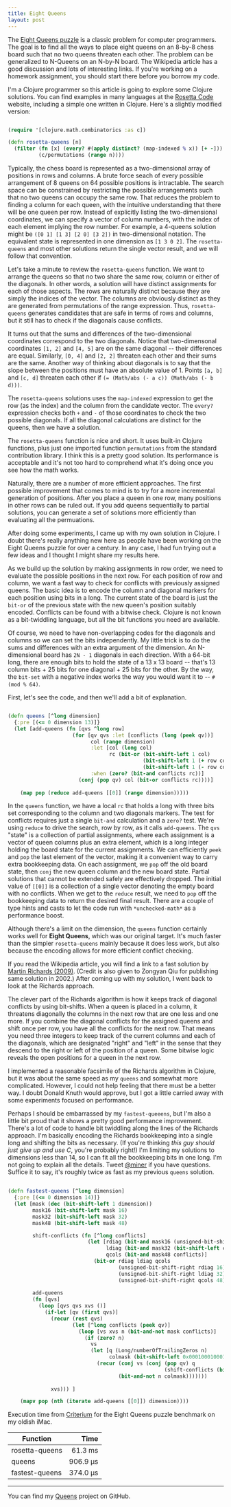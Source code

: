 ```yaml
---
title: Eight Queens
layout: post
--- 
```


The [Eight Queens puzzle][1] is a classic problem for computer programmers.  The goal is to
find all the ways to place eight queens on an 8-by-8 chess board such that no two queens
threaten each other.  The problem can be generalized to N-Queens on an N-by-N board.  The
Wikipedia article has a good discussion and lots of interesting links.  If you're working on
a homework assignment, you should start there before you borrow my code.

[1]: https://en.wikipedia.org/wiki/Eight_queens_puzzle

I'm a Clojure programmer so this article is going to explore some Clojure solutions.  You
can find examples in many languages at the [Rosetta Code][2] website, including a simple one
written in Clojure.  Here's a slightly modified version:

[2]: https://rosettacode.org/wiki/N-queens_problem#Short_Version

```clojure

(require '[clojure.math.combinatorics :as c])

(defn rosetta-queens [n]
  (filter (fn [x] (every? #(apply distinct? (map-indexed % x)) [+ -]))
          (c/permutations (range n))))
```

Typically, the chess board is represented as a two-dimensional array of positions in rows
and columns.  A brute force seach of every possible arrangement of 8 queens on 64 possible
positions is intractable.  The search space can be constrained by restricting the possible
arrangements such that no two queens can occupy the same row.  That reduces the problem to
finding a column for each queen, with the intuitive understanding that there will be one
queen per row.  Instead of explicitly listing the two-dimensional coordinates, we can
specify a vector of column numbers, with the index of each element implying the row number.
For example, a 4-queens solution might be `([0 1] [1 3] [2 0] [3 2])` in two-dimensional
notation.  The equivalent state is represented in one dimension as `[1 3 0 2]`.  The
`rosetta-queens` and most other solutions return the single vector result, and we will
follow that convention.

Let's take a minute to review the `rosetta-queens` function.  We want to arrange the queens
so that no two share the same row, column or either of the diagonals.  In other words, a
solution will have distinct assignments for each of those aspects.  The rows are naturally
distinct because they are simply the indices of the vector.  The columns are obviously
distinct as they are generated from permutations of the range expression.  Thus,
`rosetta-queens` generates candidates that are safe in terms of rows and columns, but it
still has to check if the diagonals cause conflicts.

It turns out that the sums and differences of the two-dimensional coordinates correspond to
the two diagonals.  Notice that two-dimensonal coordinates `[1, 2]` and `[4, 5]` are on the same
diagonal -- their differences are equal.  Similarly, `[0, 4]` and `[2, 2]` threaten each other
and their sums are the same.  Another way of thinking about diagonals is to say that the
slope between the positions must have an absolute value of 1.  Points `[a, b]` and `[c, d]`
threaten each other if `(= (Math/abs (- a c)) (Math/abs (- b d)))`.

The `rosetta-queens` solutions uses the `map-indexed` expression to get the row (as the
index) and the column from the candidate vector.  The `every?` expression checks both `+`
and `-` of those coordinates to check the two possible diagonals.  If all the diagonal
calculations are distinct for the queens, then we have a solution.

The `rosetta-queens` function is nice and short.  It uses built-in Clojure functions, plus
just one imported function `permutations` from the standard contribution library.  I think
this is a pretty good solution.  Its performance is acceptable and it's not too hard to
comprehend what it's doing once you see how the math works.

Naturally, there are a number of more efficient approaches.  The first possible improvement
that comes to mind is to try for a more incremental generation of positions.  After you
place a queen in one row, many positions in other rows can be ruled out.  If you add queens
sequentially to partial solutions, you can generate a set of solutions more efficiently than
evaluating all the permuations.

After doing some experiments, I came up with my own solution in Clojure.  I doubt there's
really anything new here as people have been working on the Eight Queens puzzle for over a
century.  In any case, I had fun trying out a few ideas and I thought I might share my
results here.

As we build up the solution by making assignments in row order, we need to evaluate the
possible positions in the next row.  For each position of row and column, we want a fast way
to check for conflicts with previously assigned queens.  The basic idea is to encode the
column and diagonal markers for each position using bits in a long.  The current state of
the board is just the `bit-or` of the previous state with the new queen's position suitably
encoded.  Conflicts can be found with a bitwise check.  Clojure is not known as a
bit-twiddling language, but all the bit functions you need are available.

Of course, we need to have non-overlapping codes for the diagonals and columns so we can set
the bits independently.  My little trick is to do the sums and differences with an extra argument
of the dimension.  An N-dimensional board has `2N - 1` diagonals in each direction.
With a 64-bit long, there are enough bits to hold the state of a 13 x 13 board -- that's 13
column bits + 25 bits for one diagonal + 25 bits for the other.  By the way, the `bit-set`
with a negative index works the way you would want it to -- `#(mod % 64)`.

First, let's see the code, and then we'll add a bit of explanation.

```clojure

(defn queens [^long dimension]
  {:pre [(<= 0 dimension 13)]}
  (let [add-queens (fn [qvs ^long row]
                     (for [qv qvs :let [conflicts (long (peek qv))]
                           col (range dimension)
                           :let [col (long col)
                                 rc (bit-or (bit-shift-left 1 col)
                                            (bit-shift-left 1 (+ row col dimension))
                                            (bit-shift-left 1 (- row col dimension)))]
                           :when (zero? (bit-and conflicts rc))]
                       (conj (pop qv) col (bit-or conflicts rc))))]
    
    (map pop (reduce add-queens [[0]] (range dimension)))))

```

In the `queens` function, we have a local `rc` that holds a long with three bits set
corresponding to the column and two diagonals markers.  The test for conflicts requires just
a single `bit-and` calculation and a `zero?` test.  We're using `reduce` to drive the
search, row by row, as it calls `add-queens`.  The `qvs` "state" is a collection of partial
assignments, where each assignment is a vector of queen columns plus an extra element, which
is a long integer holding the board state for the current assignments.  We can efficiently
`peek` and `pop` the last element of the vector, making it a convenient way to carry extra
bookkeeping data.  On each assignment, we `pop` off the old board state, then `conj` the new
queen column and the new board state.  Partial solutions that cannot be extended safely are
effectively dropped.  The initial value of `[[0]]` is a collection of a single vector
denoting the empty board with no conflicts.  When we get to the `reduce` result, we need to
`pop` off the bookkeeping data to return the desired final result.  There are a couple of
type hints and casts to let the code run with `*unchecked-math*` as a performance boost.

Although there's a limit on the dimension, the `queens` function certainly works well for
**Eight Queens**, which was our original target.  It's much faster than the simpler
`rosetta-queens` mainly because it does less work, but also because the encoding allows for
more efficient conflict checking.

If you read the Wikipedia article, you will find a link to a fast solution by
[Martin Richards (2009)][3].  (Credit is also given to Zongyan Qiu for publishing same
solution in 2002.)  After coming up with my solution, I went back to look at the Richards
approach.

[3]: https://www.cl.cam.ac.uk/~mr10/backtrk.pdf

The clever part of the Richards algorithm is how it keeps track of diagonal conflicts by
using bit-shifts.  When a queen is placed in a column, it threatens diagonally the columns
in the next row that are one less and one more.  If you combine the diagonal conflicts for
the assigned queens and shift once per row, you have all the conflicts for the next row.
That means you need three integers to keep track of the current columns and each of the
diagonals, which are designated "right" and "left" in the sense that they descend to the
right or left of the position of a queen.  Some bitwise logic reveals the open positions for
a queen in the next row.

I implemented a reasonable facsimile of the Richards algorithm in Clojure, but it was about
the same speed as my `queens` and somewhat more complicated.  However, I could not help
feeling that there must be a better way.  I doubt Donald Knuth would approve, but I got a
little carried away with some experiments focused on performance.

Perhaps I should be embarrassed by my `fastest-queeens`, but I'm also a little bit proud
that it shows a pretty good performance improvement.  There's a lot of code to handle bit
twiddling along the lines of the Richards approach.  I'm basically encoding the Richards
bookkeeping into a single long and shifting the bits as necessary.  (If you're thinking
*this guy should just give up and use C*, you're probably right!)  I'm limiting my solutions
to dimensions less than 14, so I can fit all the bookkeeping bits in one long.  I'm not
going to explain all the details.  Tweet [@miner][5] if you have questions.  Suffice it to
say, it's roughly twice as fast as my previous `queens` solution.

[5]: https://twitter.com/miner

```clojure
	
(defn fastest-queens [^long dimension]
  {:pre [(<= 0 dimension 14)]}
  (let [mask (dec (bit-shift-left 1 dimension))
        mask16 (bit-shift-left mask 16)
        mask32 (bit-shift-left mask 32)
        mask48 (bit-shift-left mask 48)

        shift-conflicts (fn [^long conflicts]
                          (let [rdiag (bit-and mask16 (unsigned-bit-shift-right conflicts 1))
                                ldiag (bit-and mask32 (bit-shift-left conflicts 1))
                                qcols (bit-and mask48 conflicts)]
                            (bit-or rdiag ldiag qcols
                                    (unsigned-bit-shift-right rdiag 16)
                                    (unsigned-bit-shift-right ldiag 32)
                                    (unsigned-bit-shift-right qcols 48))))
        
        add-queens
        (fn [qvs]
          (loop [qvs qvs xvs ()]
            (if-let [qv (first qvs)]
              (recur (rest qvs)
                     (let [^long conflicts (peek qv)]
                       (loop [vs xvs n (bit-and-not mask conflicts)]
                         (if (zero? n)
                           vs
                           (let [q (Long/numberOfTrailingZeros n)
                                 colmask (bit-shift-left 0x0001000100010001 q)]
                             (recur (conj vs (conj (pop qv) q
                                                   (shift-conflicts (bit-or conflicts colmask))))
                                    (bit-and-not n colmask)))))))
              
              xvs))) ]

    (mapv pop (nth (iterate add-queens [[0]]) dimension))))

```


Execution time from [Criterium][4] for the Eight Queens puzzle benchmark on my oldish iMac.

[4]: https://github.com/hugoduncan/criterium/

| Function       |    Time     |
| --------       |    -------: |
| rosetta-queens |     61.3 ms |
| queens         |    906.9 µs |
| fastest-queens |    374.0 µs |

-----

You can find my [Queens][6] project on GitHub.

[6]: https://github.com/miner/queens



